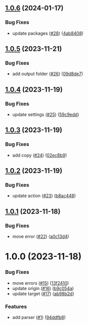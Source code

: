 ## [1.0.6](https://github.com/devdigital/tson/compare/parse-v1.0.5...parse-v1.0.6) (2024-01-17)


### Bug Fixes

* update packages ([#28](https://github.com/devdigital/tson/issues/28)) ([4ab8408](https://github.com/devdigital/tson/commit/4ab8408cf6580edfc15a5a96ba1fe5efa8629ad0))

## [1.0.5](https://github.com/devdigital/tson/compare/parse-v1.0.4...parse-v1.0.5) (2023-11-21)


### Bug Fixes

* add output folder ([#26](https://github.com/devdigital/tson/issues/26)) ([09d8de7](https://github.com/devdigital/tson/commit/09d8de710c50544e8aeccaa9911e8decab721049))

## [1.0.4](https://github.com/devdigital/tson/compare/parse-v1.0.3...parse-v1.0.4) (2023-11-19)


### Bug Fixes

* update settings ([#25](https://github.com/devdigital/tson/issues/25)) ([59c9edd](https://github.com/devdigital/tson/commit/59c9edd047920a39f66480df123a44ebf2e71dd2))

## [1.0.3](https://github.com/devdigital/tson/compare/parse-v1.0.2...parse-v1.0.3) (2023-11-19)


### Bug Fixes

* add copy ([#24](https://github.com/devdigital/tson/issues/24)) ([02ec8b9](https://github.com/devdigital/tson/commit/02ec8b9727afc6f4319438a971159106bf0e3440))

## [1.0.2](https://github.com/devdigital/tson/compare/parse-v1.0.1...parse-v1.0.2) (2023-11-19)


### Bug Fixes

* update action ([#23](https://github.com/devdigital/tson/issues/23)) ([b8ac448](https://github.com/devdigital/tson/commit/b8ac448e505938353023911e66507737fd03a16c))

## [1.0.1](https://github.com/devdigital/tson/compare/parse-v1.0.0...parse-v1.0.1) (2023-11-18)


### Bug Fixes

* move error ([#22](https://github.com/devdigital/tson/issues/22)) ([a0c13d4](https://github.com/devdigital/tson/commit/a0c13d4609805c35cdbb7247c345f628c50da10b))

# 1.0.0 (2023-11-18)


### Bug Fixes

* move errors ([#15](https://github.com/devdigital/tson/issues/15)) ([13f2410](https://github.com/devdigital/tson/commit/13f2410adc342ac033d49768e3ea1c5013f68b74))
* update origin ([#16](https://github.com/devdigital/tson/issues/16)) ([b9c054a](https://github.com/devdigital/tson/commit/b9c054a50ac0f5e6a811478c02bd34c1c485dd6c))
* update target ([#17](https://github.com/devdigital/tson/issues/17)) ([ab98b2d](https://github.com/devdigital/tson/commit/ab98b2d6cfda7994785311fe94f37fae8b7c54ea))


### Features

* add parser ([#1](https://github.com/devdigital/tson/issues/1)) ([94ddfb8](https://github.com/devdigital/tson/commit/94ddfb848df1b78d1fdc222fa804dfd680fc32f0))
